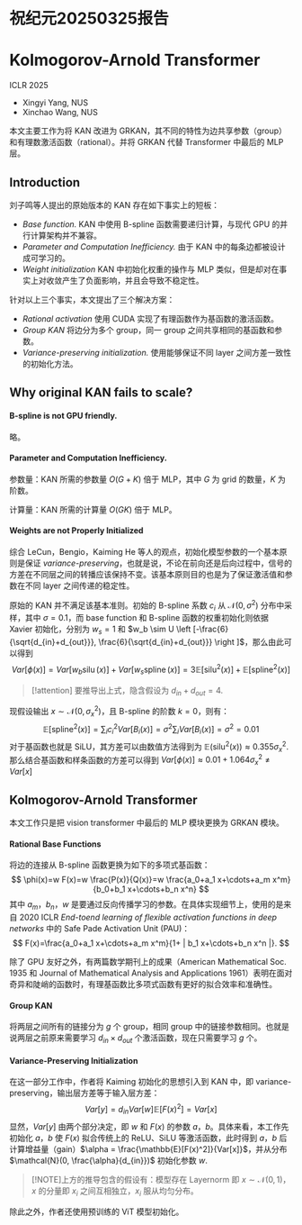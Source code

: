# 祝纪元20250325报告
# Kolmogorov-Arnold Transformer
ICLR 2025
- Xingyi Yang, NUS
- Xinchao Wang, NUS

本文主要工作为将 KAN 改进为 GRKAN，其不同的特性为边共享参数（group）和有理数激活函数（rational）。并将 GRKAN 代替 Transformer 中最后的 MLP 层。

## Introduction
刘子鸣等人提出的原始版本的 KAN 存在如下事实上的短板：

- *Base function.* KAN 中使用 B-spline 函数需要递归计算，与现代 GPU 的并行计算架构并不兼容。
- *Parameter and Computation Inefficiency.* 由于 KAN 中的每条边都被设计成可学习的。
- *Weight initialization* KAN 中初始化权重的操作与 MLP 类似，但是却对在事实上对收敛产生了负面影响，并且会导致不稳定性。

针对以上三个事实，本文提出了三个解决方案：

- *Rational activation* 使用 CUDA 实现了有理函数作为基函数的激活函数。
- *Group KAN* 将边分为多个 group，同一 group 之间共享相同的基函数和参数。
- *Variance-preserving initialization.* 使用能够保证不同 layer 之间方差一致性的初始化方法。


## Why original KAN fails to scale?

#### B-spline is not GPU friendly.
略。

#### Parameter and Computation Inefficiency.
参数量：KAN 所需的参数量 $O(G+K)$ 倍于 MLP，其中 $G$ 为 grid 的数量，$K$ 为阶数。

计算量：KAN 所需的计算量 $O(GK)$ 倍于 MLP。

#### Weights are not Properly Initialized
综合 LeCun，Bengio，Kaiming He 等人的观点，初始化模型参数的一个基本原则是保证 *variance-preserving*，也就是说，不论在前向还是后向过程中，信号的方差在不同层之间的转播应该保持不变。该基本原则目的也是为了保证激活值和参数在不同 layer 之间传递的稳定性。

原始的 KAN 并不满足该基本准则。初始的 B-spline 系数 $c_i$ 从 $\mathcal{N}(0, \sigma^2)$ 分布中采样，其中 $\sigma = 0.1$，而 base function 和 B-spline 函数的权重初始化则依据 Xavier 初始化，分别为 $w_s=1$ 和 $w_b \sim U \left [-\frac{6}{\sqrt{d_{in}+d_{out}}}, \frac{6}{\sqrt{d_{in}+d_{out}}} \right ]$，那么由此可以得到
$$
{Var}[\phi(x)]={Var}\left[w_b \operatorname{silu} (x)\right]+{Var}\left[w_s \operatorname{spline}(x)\right]=3 \mathbb{E}\left[\operatorname{silu}^2(x)\right]+\mathbb{E}\left[\operatorname{spline}^2(x)\right]
$$
>[!attention] 要推导出上式，隐含假设为 $d_{in}+d_{out}=4$.

现假设输出 $x\sim \mathcal{N}(0,\sigma_x^2)$，且 B-spline 的阶数 $k=0$，则有：
$$
\mathbb{E}[\text{spline}^2(x)]=\sum_i c^2_i Var[B_i(x)]=\sigma^2\sum_i Var[B_i(x)]=\sigma^2=0.01
$$
对于基函数也就是 SiLU，其方差可以由数值方法得到为 $\mathbb{E}(\text{silu}^2(x))\approx 0.355\sigma^2_x$. 那么结合基函数和样条函数的方差可以得到 $Var[\phi(x)]\approx 0.01+1.064\sigma_x^2 \neq Var[x]$

## Kolmogorov-Arnold Transformer
本文工作只是把 vision transformer 中最后的 MLP 模块更换为 GRKAN 模块。
#### Rational Base Functions
将边的连接从 B-spline 函数更换为如下的多项式基函数：
$$
\phi(x)=w F(x)=w \frac{P(x)}{Q(x)}=w \frac{a_0+a_1 x+\cdots+a_m x^m}{b_0+b_1 x+\cdots+b_n x^n}
$$
其中 $a_m$，$b_n$，$w$ 是要通过反向传播学习的参数。在具体实现细节上，使用的是来自 2020 ICLR *End-toend learning of flexible activation functions in deep networks* 中的 Safe Pade Activation Unit (PAU)：
$$
F(x)=\frac{a_0+a_1 x+\cdots+a_m x^m}{1+ | b_1 x+\cdots+b_n x^n |}.
$$

除了 GPU 友好之外，有两篇数学期刊上的成果（American Mathematical Soc. 1935 和 Journal of Mathematical Analysis and Applications 1961）表明在面对奇异和陡峭的函数时，有理基函数比多项式函数有更好的拟合效率和准确性。

#### Group KAN
将两层之间所有的链接分为 $g$ 个 group，相同 group 中的链接参数相同。也就是说两层之前原来需要学习 $d_{in}\times d_{out}$ 个激活函数，现在只需要学习 $g$ 个。

#### Variance-Preserving Initialization
在这一部分工作中，作者将 Kaiming 初始化的思想引入到 KAN 中，即 variance-preserving，输出层方差等于输入层方差：
$$
Var[y]=d_{in}Var[w]\mathbb{E}[F(x)^2]=Var[x]
$$
显然，$Var[y]$ 由两个部分决定，即 $w$ 和 $F(x)$ 的参数 $a$，$b$。具体来看，本工作先初始化 $a$，$b$ 使 $F(x)$ 拟合传统上的 ReLU、SiLU 等激活函数，此时得到 $a$，$b$ 后计算增益量（gain）$\alpha = \frac{\mathbb{E}[F(x)^2]}{Var[x]}$，并从分布 $\mathcal{N}(0, \frac{\alpha}{d_{in}})$ 初始化参数 $w$.

>[!NOTE]上方的推导包含的假设有：模型存在 Layernorm 即 $x\sim \mathcal{N}(0,1)$，$x$ 的分量即 $x_i$ 之间互相独立，$x_i$ 服从均匀分布。

除此之外，作者还使用预训练的 ViT 模型初始化。